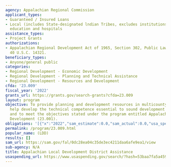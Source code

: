 ```yaml
---
agency: Appalachian Regional Commission
applicant_types:
- Guaranteed / Insured Loans
- Local (includes State-designated lndian Tribes, excludes institutions of higher
  education and hospitals
assistance_types:
- Project Grants
authorizations:
- Appalachian Regional Development Act of 1965, Section 302, Public Law 89-4, as amended,
  40 U.S.C. 14321.
beneficiary_types:
- Anyone/general public
categories:
- Regional Development - Economic Development
- Regional Development - Planning and Technical Assistance
- Regional Development - Resources and Development
cfda: '23.009'
fiscal_year: '2022'
grants_url: https://grants.gov/search-grants?cfda=23.009
layout: program
objective: To provide planning and development resources in multicounty areas; to
  help develop the technical competence essential to sound development assistance;
  and to meet the objectives stated under the program entitled Appalachian Regional
  Development (23.001).
obligations: '[{"x":"2022","sam_estimate":0.0,"sam_actual":0.0,"usa_spending_actual":9716577.0},{"x":"2023","sam_estimate":0.0,"sam_actual":0.0,"usa_spending_actual":8353221.0},{"x":"2024","sam_estimate":0.0,"sam_actual":0.0,"usa_spending_actual":8975560.0}]'
permalink: /program/23.009.html
popular_name: (LDD)
results: []
sam_url: https://sam.gov/fal/0dc28ea04c35de3ec4211daa6afe9ea1/view
sub-agency: N/A
title: Appalachian Local Development District Assistance
usaspending_url: https://www.usaspending.gov/search/?hash=53baa7fa5a4591ab08e1d50455a1d62a
---
```

